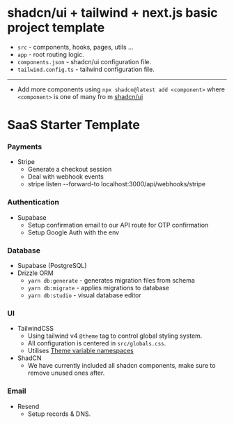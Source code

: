 # shadcn/ui + tailwind + next.js basic project template

- `src` - components, hooks, pages, utils ...
- `app` - root routing logic.
- `components.json` - shadcn/ui configuration file.
- `tailwind.config.ts` - tailwind configuration file.

---
- Add more components using `npx shadcn@latest add <component>` where `<component>` is one of many fro m  [shadcn/ui](https://ui.shadcn.com/docs/components/button )

# SaaS Starter Template


### Payments

- Stripe
    - Generate a checkout session
    - Deal with webhook events
    - stripe listen --forward-to localhost:3000/api/webhooks/stripe

### Authentication

- Supabase
     - Setup confirmation email to our API route for OTP confirmation
     - Setup Google Auth with the env

### Database
- Supabase (PostgreSQL)
- Drizzle ORM
  - `yarn db:generate` - generates migration files from schema
  - `yarn db:migrate` - applies migrations to database
  - `yarn db:studio` - visual database editor

### UI

- TailwindCSS
    - Using tailwind v4 `@theme` tag to control global styling system.
    - All configuration is centered in `src/globals.css`.
    - Utilises [Theme variable namespaces](https://tailwindcss.com/docs/theme#theme-variable-namespaces)
- ShadCN
    - We have currently included all shadcn components, make sure to remove unused ones after.

### Email

- Resend
    - Setup records & DNS.
